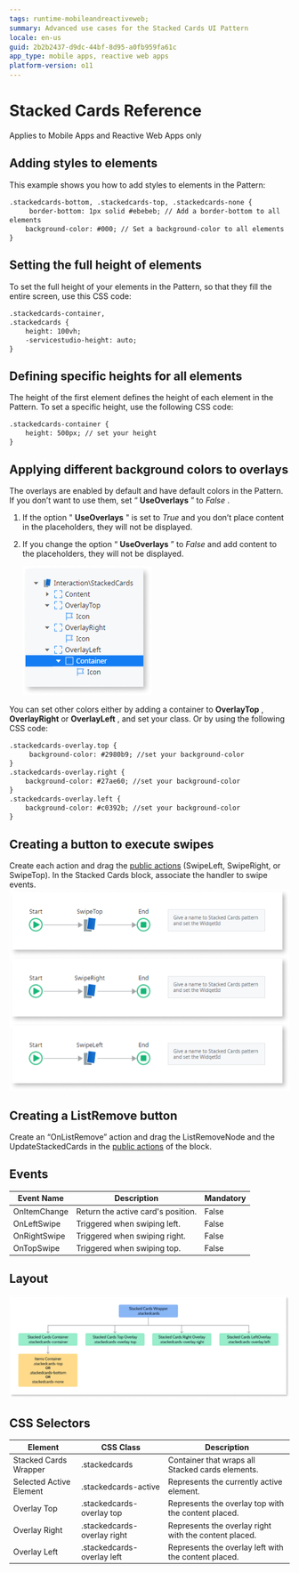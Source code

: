 ```yaml
---
tags: runtime-mobileandreactiveweb;  
summary: Advanced use cases for the Stacked Cards UI Pattern
locale: en-us
guid: 2b2b2437-d9dc-44bf-8d95-a0fb959fa61c
app_type: mobile apps, reactive web apps
platform-version: o11
---
```


# Stacked Cards Reference

<div class="info" markdown="1">

Applies to Mobile Apps and Reactive Web Apps only

</div>

## Adding styles to elements

This example shows you how to add styles to elements in the Pattern:

    
    
    .stackedcards-bottom, .stackedcards-top, .stackedcards-none {
         border-bottom: 1px solid #ebebeb; // Add a border-bottom to all elements
        background-color: #000; // Set a background-color to all elements
    }
    

## Setting the full height of elements

To set the full height of your elements in the Pattern, so that they fill the entire screen, use this CSS code:

    
    
    .stackedcards-container,
    .stackedcards {
        height: 100vh;
        -servicestudio-height: auto;
    }
    

## Defining specific heights for all elements

The height of the first element defines the height of each element in the Pattern. To set a specific height, use the following CSS code:

    
    
    .stackedcards-container {
        height: 500px; // set your height
    }
    

## Applying different background colors to overlays

The overlays are enabled by default and have default colors in the Pattern. If you don’t want to use them, set “ **UseOverlays** ” to _False_ .

1. If the option " **UseOverlays** " is set to _True_ and you don’t place content in the placeholders, they will not be displayed.

1. If you change the option “ **UseOverlays** ” to _False_ and add content to the placeholders, they will not be displayed.

    ![](images/stackedcards-6-ss.png)

You can set other colors either by adding a container to **OverlayTop** , **OverlayRight** or **OverlayLeft** , and set your class. Or by using the following CSS code:

    
    
    .stackedcards-overlay.top {
         background-color: #2980b9; //set your background-color
    }
    .stackedcards-overlay.right {
        background-color: #27ae60; //set your background-color
    }
    .stackedcards-overlay.left {
        background-color: #c0392b; //set your background-color
    }
    

## Creating a button to execute swipes

Create each action and drag the [public actions](../../../develop/ui/patterns/mobile/public-actions.md) (SwipeLeft, SwipeRight, or SwipeTop). In the Stacked Cards block, associate the handler to swipe events.  
![](images/stackedcards-7.png)

## Creating a ListRemove button

Create an “OnListRemove” action and drag the ListRemoveNode and the UpdateStackedCards in the [public actions](../../../develop/ui/patterns/mobile/public-actions.md) of the block.

## Events

**Event Name** |  **Description** |  **Mandatory**  
---|---|---  
OnItemChange  |  Return the active card's position.  |  False  
OnLeftSwipe  |  Triggered when swiping left.  |  False
OnRightSwipe  |  Triggered when swiping right.  |  False  
OnTopSwipe  |  Triggered when swiping top.  |  False  
  
## Layout

![](images/stackedcards-8-diag.png)

## CSS Selectors

**Element** |  **CSS Class** |  **Description**  
---|---|---  
Stacked Cards Wrapper  |  .stackedcards  |  Container that wraps all Stacked cards elements.  
Selected Active Element  |  .stackedcards-active  |  Represents the currently active element.  
Overlay Top  |  .stackedcards-overlay top  |  Represents the overlay top with the content placed.  
Overlay Right  |  .stackedcards-overlay right  |  Represents the overlay right with the content placed.  
Overlay Left  |  .stackedcards-overlay left  |  Represents the overlay left with the content placed.  
